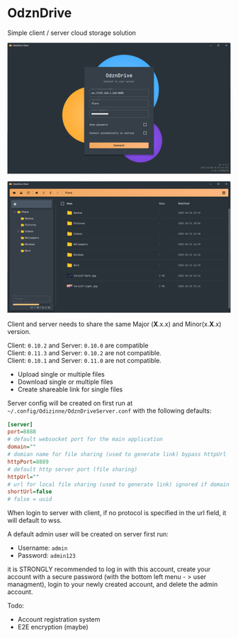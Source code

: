 # OdznDrive

Simple client / server cloud storage solution

![image](.assets/scrn1.png)

![image](.assets/scrn2.png)

Client and server needs to share the same Major (**X**.x.x) and Minor(x.**X**.x) version.

Client: `0.10.2` and Server: `0.10.0` are compatible  
Client: `0.11.3` and Server: `0.10.2` are not compatible.  
Client: `0.10.1` and Server: `0.11.0` are not compatible.

- Upload single or multiple files
- Download single or multiple files
- Create shareable link for single files

Server config will be created on first run at `~/.config/Odizinne/OdznDriveServer.conf` with the following defaults:

```ini
[server]
port=8888
# default websocket port for the main application
domain=""
# domian name for file sharing (used to generate link) bypass httpUrl
httpPort=8889
# default http server port (file sharing)
httpUrl=""
# url for local file sharing (used to generate link) ignored if domain is set
shortUrl=false
# false = uuid
```

When login to server with client, if no protocol is specified in the url field, it will default to wss.

A default admin user will be created on server first run:
- Username: `admin`
- Password: `admin123`

it is STRONGLY recommended to log in with this account, create your account with a secure password (with the bottom left menu - > user managment), login to your newly created account, and delete the admin account.

Todo:
- Account registration system
- E2E encryption (maybe)